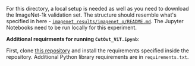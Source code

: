 For this directory, a local setup is needed as well as you need to download the ImageNet-1k validation set. The structure should resemble what's specified in here - [`imagenet_results/imagenet_o/README.md`](https://github.com/sayakpaul/robustness-vit/tree/master/imagenet_results/imagenet_o#readme). The Jupyter Notebooks need to be run locally for this experiment. 

**Additional requirments for running `CutOut_ViT.ipynb`**:

First, clone [this repository](https://github.com/jeonsworld/ViT-pytorch) and install the requirements specified inside the repository. Additional Python library requirements are in `requirements.txt`. 
